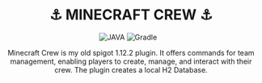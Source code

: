 <h1 align='center'>
  ⚓ MINECRAFT CREW ⚓
</h1>

<p align='center'>
  <a>
    <img alt="JAVA" src="https://img.shields.io/badge/java-%23ED8B00.svg?style=for-the-badge&logo=openjdk&logoColor=white">
    <img alt="Gradle" src="https://img.shields.io/badge/Gradle-02303A.svg?style=for-the-badge&logo=Gradle&logoColor=white">
  </a>&nbsp;&nbsp;
</p>

<p align='center'>
    Minecraft Crew is my old spigot 1.12.2 plugin. It offers commands for team management, enabling players to create, manage, and interact with their crew.
    The plugin creates a local H2 Database.
</p>

